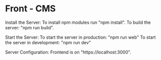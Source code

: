 # Front - CMS

Install the Server:
To install npm modules run "npm install".
To build the server: "npm run build".

Start the Server:
To start the server in production: "npm run web"
To start the server in development: "npm run dev"

Server Configuration:
Frontend is on "https://localhost:3000".

